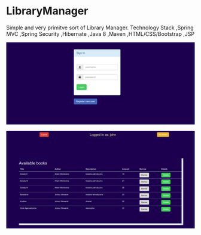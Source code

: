 # LibraryManager
Simple and very primitve sort of Library Manager.
Technology Stack
,Spring MVC
,Spring Security
,Hibernate
,Java 8
,Maven
,HTML/CSS/Bootstrap
,JSP

![Alt text](screenshots/login.png?raw=true "Login page")

![Alt text](screenshots/main.png?raw=true "Login page")


